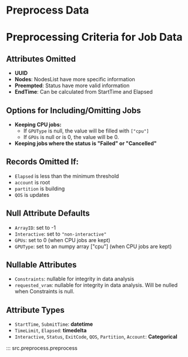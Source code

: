 # Preprocess Data

# Preprocessing Criteria for Job Data
## Attributes Omitted
- **UUID**
- **Nodes**: NodesList have more specific information
- **Preempted**: Status have more valid information
- **EndTime**: Can be calculated from StartTime and Elapsed

## Options for Including/Omitting Jobs
- **Keeping CPU jobs:**
    - If `GPUType` is null, the value will be filled with `["cpu"]`
    - If `GPUs` is null or is 0, the value will be 0.
- **Keeping jobs where the status is "Failed" or "Cancelled"**

## Records Omitted If:
- `Elapsed` is less than the minimum threshold
- `account` is root
- `partition` is building
- `QOS` is updates

## Null Attribute Defaults
- `ArrayID`: set to -1
- `Interactive`: set to `"non-interactive"`
- `GPUs`: set to 0 (when CPU jobs are kept)
- `GPUType`: set to an numpy array ["cpu"] (when CPU jobs are kept)

## Nullable Attributes
- `Constraints`: nullable for integrity in data analysis
- `requested_vram`: nullable for integrity in data analysis. Will be nulled when Constraints is null.

## Attribute Types
- `StartTime`, `SubmitTime`: **datetime**
- `TimeLimit`, `Elapsed`: **timedelta**
- `Interactive`, `Status`, `ExitCode`, `QOS`, `Partition`, `Account`: **Categorical**



::: src.preprocess.preprocess